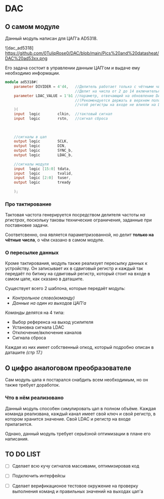 # DAC

## О самом модуле

Данный модуль написан для ЦАП'а AD5318.

![dac_ad5318] https://github.com/0TulipRose0/DAC/blob/main/Pics%20and%20datasheat/DAC%20ad53xx.png

Его задача состоит в управлении данным ЦАП'ом и выдаче ему необходимо информации.

```verilog
module ad5318#(
    parameter DIVIDER = 4'd4,   //Делитель работает только с чётными числами!!
                                //Делит на числа от 2 до 14 включительно
    parameter LDAC_VALUE = 1'b1 //параметр, отвечающий на обновление DAC регистров
                                //(Рекомендуется держать в верхнем положении,
                                //чтоб регистры на входе не влияли на DAC регистры при запуске
    )(
    input  logic        clkin,  //тактовый сигнал
    input  logic        rstn,   //сигнал сброса
    
    
    
    //сигналы в цап
    output logic        SCLK,
    output logic        DIN,
    output logic        SYNC_b,
    output logic        LDAC_b,
    
    //сигналы модуля
    input  logic [15:0] tdata,
    input  logic        tvalid,
    input  logic [2:0]  tuser,
    output logic        tready
    
    );
```
### Про тактирование

Тактовая частота генерируется посредством делителя частоты *на ргистрах*, поскольку таковы технические ограничения, заданные при поставновке задачи.

Соответсвенно, она является параметризованной, но делит **только на чётные числа**, о чём сказано в самом модуле.
### О пересылке данных

Кроме тактирования, модуль также реализует пересылку данных к устройству.
Он записывает их в сдвиговый регистр и каждый так передаёт по битику на сдвиговый регистр, который стоит на входе в самом цапе, как сказано в даташите.

Существует всего 2 шаблона, которые передаёт модуль:
+ *Контрольное слово(команду)*
+ *Данные на один из выходов ЦАП'а*

*Команды* делятся на 4 типа:
+ Выбор референса на выход усилителя
+ Установка сигнала LDAC
+ Отключение/включение каналов
+ Сигнала сброса 

Каждая из них имеет собственный опкод, который подробно описан в даташите *(стр 17.)*

## О цифро аналоговом преобразователе

Сам модуль цапа я постарался снабдить всем необходимым, но он также требует доработок.

### Что в нём реализовано

Данный модуль способен симулировать цап в полном объёме.
Каждая команда реализвана, каждый канал имеет свой ключ и свой регистр, в котором хранится значение. Свой LDAC и регистр на входе прилагается.

Однако, данный модуль требует серьёзной оптимизации в плане его написания.

## TO DO LIST

- [ ] Сделает всю кучу сигналов массивами, оптимизировав код
- [ ] Подключить интерфейсы
- [ ] Сделает верификационое тестовое окружение на проверку выполнения команд и правильных значений на выходах цап'а

